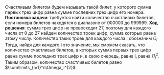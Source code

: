 Счастливым билетом будем называть такой билет, у которого
сумма первых трех цифр равна сумме последних трех цифр его номера.   
**Постановка задачи**: требуется найти количество счастливых билетов, 
если номера билетов находятся в диапазоне от 000000 до 999999.
**Ход решения**: сумма трех цифр не превосходит 27, поэтому для каждого числа
от 0 до 27 найдем количество троек цифр, сумма которых равна этому числу.
Количество таких троек для каждого числа i обозначим $\Omega_i$
Тогда, найдя для каждого i это значение, мы сможем сказать, что количество счастливых билетов,
в которых сумма первых трех цифр равна сумме последних трех цифр и, в свою очередь, равна i, 
равна $\Omega_i^{2}$.  
Таким образом, количество счастливых билетов равно
$\sum\limits_{i=1}^n\Omega_i^{2}$
